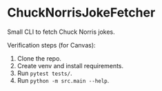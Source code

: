 # ChuckNorrisJokeFetcher

Small CLI to fetch Chuck Norris jokes.

Verification steps (for Canvas):

1. Clone the repo.
2. Create venv and install requirements.
3. Run `pytest tests/`.
4. Run `python -m src.main --help`.
